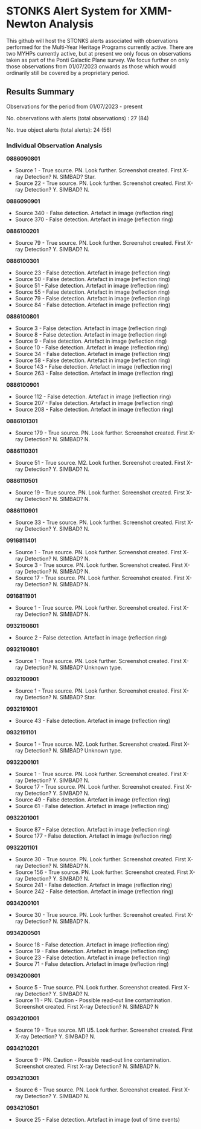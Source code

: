 # STONKS Alert System for XMM-Newton Analysis

This github will host the STONKS alerts associated with observations performed for the Multi-Year Heritage Programs currently active. There are two MYHPs currently active, 
but at present we only focus on observations taken as part of the Ponti Galactic Plane survey. We focus further on only those observations from 01/07/2023 onwards as those which
would ordinarily still be covered by a proprietary period.




## Results Summary


Observations for the period from 01/07/2023 - present

No. observations with alerts (total observations) :		27  (84)

No. true object alerts (total alerts):   24  (56)


### Individual Observation Analysis

**0886090801**
+ Source 1 - True source. PN. Look further. Screenshot created. First X-ray Detection? N. SIMBAD? Star. 
+ Source 22 - True source. PN. Look further. Screenshot created. First X-ray Detection? Y. SIMBAD? N.

**0886090901**
+ Source 340 - False detection. Artefact in image (reflection ring)
+ Source 370 - False detection. Artefact in image (reflection ring)

**0886100201**
+ Source 79 - True source. PN. Look further. Screenshot created. First X-ray Detection? Y. SIMBAD? N.

**0886100301**
+ Source 23 - False detection. Artefact in image (reflection ring)
+ Source 50 - False detection. Artefact in image (reflection ring)
+ Source 51 - False detection. Artefact in image (reflection ring)
+ Source 55 - False detection. Artefact in image (reflection ring)
+ Source 79 - False detection. Artefact in image (reflection ring)
+ Source 84 - False detection. Artefact in image (reflection ring)

**0886100801**
+ Source 3 - False detection. Artefact in image (reflection ring)
+ Source 8 - False detection. Artefact in image (reflection ring)
+ Source 9 - False detection. Artefact in image (reflection ring)
+ Source 10 - False detection. Artefact in image (reflection ring)
+ Source 34 - False detection. Artefact in image (reflection ring)
+ Source 58 - False detection. Artefact in image (reflection ring)
+ Source 143 - False detection. Artefact in image (reflection ring)
+ Source 263 - False detection. Artefact in image (reflection ring)

**0886100901**
+ Source 112 - False detection. Artefact in image (reflection ring)
+ Source 207 - False detection. Artefact in image (reflection ring)
+ Source 208 - False detection. Artefact in image (reflection ring)

**0886101301**
+ Source 179 - True source. PN. Look further. Screenshot created. First X-ray Detection? N. SIMBAD? N.

**0886110301**
+ Source 51 - True source. M2. Look further. Screenshot created. First X-ray Detection? Y. SIMBAD? N.

**0886110501**
+ Source 19 - True source. PN. Look further. Screenshot created. First X-ray Detection? N. SIMBAD? N.

**0886110901**
+ Source 33 - True source. PN. Look further. Screenshot created. First X-ray Detection? Y. SIMBAD? N.

**0916811401**
+ Source 1 - True source. PN. Look further. Screenshot created. First X-ray Detection? N. SIMBAD? N. 
+ Source 3 - True source. PN. Look further. Screenshot created. First X-ray Detection? N. SIMBAD? N.
+ Source 17 - True source. PN. Look further. Screenshot created. First X-ray Detection? N. SIMBAD? N.

**0916811901**
+ Source 1 - True source. PN. Look further. Screenshot created. First X-ray Detection? N. SIMBAD? N.

**0932190601**
+ Source 2 - False detection. Artefact in image (reflection ring)

**0932190801**
+ Source 1 - True source. PN. Look further. Screenshot created. First X-ray Detection? N. SIMBAD? Unknown type.

**0932190901**
+ Source 1 - True source. PN. Look further. Screenshot created. First X-ray Detection? N. SIMBAD? Star.

**0932191001**
+ Source 43 - False detection. Artefact in image (reflection ring)

**0932191101**
+ Source 1 - True source. M2. Look further. Screenshot created. First X-ray Detection? N. SIMBAD? Unknown type.

**0932200101**
+ Source 1 - True source. PN. Look further. Screenshot created. First X-ray Detection? Y. SIMBAD? N.
+ Source 17 - True source. PN. Look further. Screenshot created. First X-ray Detection? Y. SIMBAD? N.
+ Source 49 - False detection. Artefact in image (reflection ring)
+ Source 61 - False detection. Artefact in image (reflection ring)

**0932201001**
+ Source 87 - False detection. Artefact in image (reflection ring)
+ Source 177 - False detection. Artefact in image (reflection ring)

**0932201101**
+ Source 30 - True source. PN. Look further. Screenshot created. First X-ray Detection? N. SIMBAD? N.
+ Source 156 - True source. PN. Look further. Screenshot created. First X-ray Detection? Y. SIMBAD? N.
+ Source 241 - False detection. Artefact in image (reflection ring)
+ Source 242 - False detection. Artefact in image (reflection ring)

**0934200101**
+ Source 30 - True source. PN. Look further. Screenshot created. First X-ray Detection? N. SIMBAD? N.

**0934200501**
+ Source 18 - False detection. Artefact in image (reflection ring)
+ Source 19 - False detection. Artefact in image (reflection ring)
+ Source 23 - False detection. Artefact in image (reflection ring)
+ Source 71 - False detection. Artefact in image (reflection ring)

**0934200801**
+ Source 5 - True source. PN. Look further. Screenshot created. First X-ray Detection? Y. SIMBAD? N.
+ Source 11 - PN. Caution - Possible read-out line contamination. Screenshot created. First X-ray Detection? N. SIMBAD? N

**0934201001**
+ Source 19 - True source. M1 U5. Look further. Screenshot created. First X-ray Detection? Y. SIMBAD? N.

**0934210201**
+ Source 9 - PN. Caution - Possible read-out line contamination. Screenshot created. First X-ray Detection? N. SIMBAD? N.

**0934210301**
+ Source 6 - True source. PN. Look further. Screenshot created. First X-ray Detection? Y. SIMBAD? N.

**0934210501**
+ Source 25 - False detection. Artefact in image (out of time events)
